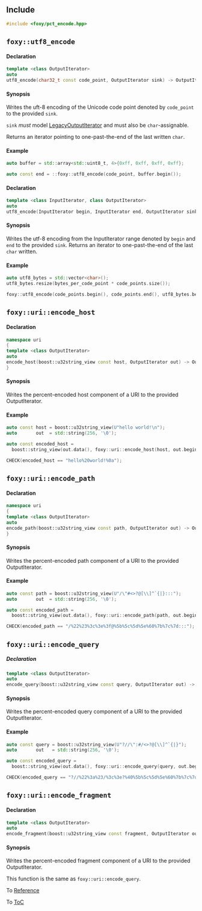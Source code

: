 ## Include

```c++
#include <foxy/pct_encode.hpp>
```

## `foxy::utf8_encode`

#### Declaration

```c++
template <class OutputIterator>
auto
utf8_encode(char32_t const code_point, OutputIterator sink) -> OutputIterator;
```

#### Synopsis

Writes the uft-8 encoding of the Unicode code point denoted by `code_point` to the provided `sink`.

`sink` _must_ model [LegacyOutputIterator](https://en.cppreference.com/w/cpp/named_req/OutputIterator)
and must also be `char`-assignable.

Returns an iterator pointing to one-past-the-end of the last written `char`.

#### Example

```c++
auto buffer = std::array<std::uint8_t, 4>{0xff, 0xff, 0xff, 0xff};

auto const end = ::foxy::utf8_encode(code_point, buffer.begin());
```

#### Declaration

```c++
template <class InputIterator, class OutputIterator>
auto
utf8_encode(InputIterator begin, InputIterator end, OutputIterator sink) -> OutputIterator;
```

#### Synopsis

Writes the utf-8 encoding from the InputIterator range denoted by `begin` and `end` to the provided
`sink`. Returns an iterator to one-past-the-end of the last `char` written.

#### Example

```c++
auto utf8_bytes = std::vector<char>();
utf8_bytes.resize(bytes_per_code_point * code_points.size());

foxy::utf8_encode(code_points.begin(), code_points.end(), utf8_bytes.begin());
```

## `foxy::uri::encode_host`

#### Declaration

```c++
namespace uri
{
template <class OutputIterator>
auto
encode_host(boost::u32string_view const host, OutputIterator out) -> OutputIterator;
}
```

#### Synopsis

Writes the percent-encoded host component of a URI to the provided OutputIterator.

#### Example

```c++
auto const host = boost::u32string_view(U"hello world!\n");
auto       out  = std::string(256, '\0');

auto const encoded_host =
  boost::string_view(out.data(), foxy::uri::encode_host(host, out.begin()) - out.begin());

CHECK(encoded_host == "hello%20world!%0a");
```

## `foxy::uri::encode_path`

#### Declaration

```c++
namespace uri
{
template <class OutputIterator>
auto
encode_path(boost::u32string_view const path, OutputIterator out) -> OutputIterator;
}
```

#### Synopsis

Writes the percent-encoded path component of a URI to the provided OutputIterator.

#### Example

```c++
auto const path = boost::u32string_view(U"/\"#<>?@[\\]^`{|}:::");
auto       out  = std::string(256, '\0');

auto const encoded_path =
  boost::string_view(out.data(), foxy::uri::encode_path(path, out.begin()) - out.begin());

CHECK(encoded_path == "/%22%23%3c%3e%3f@%5b%5c%5d%5e%60%7b%7c%7d:::");
```

## `foxy::uri::encode_query`

##### Declaration

```c++
template <class OutputIterator>
auto
encode_query(boost::u32string_view const query, OutputIterator out) -> OutputIterator;
```

#### Synopsis

Writes the percent-encoded query component of a URI to the provided OutputIterator.

#### Example

```c++
auto const query = boost::u32string_view(U"?//\":#/<>?@[\\]^`{|}");
auto       out   = std::string(256, '\0');

auto const encoded_query =
  boost::string_view(out.data(), foxy::uri::encode_query(query, out.begin()) - out.begin());

CHECK(encoded_query == "?//%22%3a%23/%3c%3e?%40%5b%5c%5d%5e%60%7b%7c%7d");
```

## `foxy::uri::encode_fragment`

#### Declaration

```c++
template <class OutputIterator>
auto
encode_fragment(boost::u32string_view const fragment, OutputIterator out) -> OutputIterator;
```

#### Synopsis

Writes the percent-encoded fragment component of a URI to the provided OutputIterator.

This function is the same as `foxy::uri::encode_query`.

To [Reference](../reference.md#Reference)

To [ToC](../index.md#Table-of-Contents)
